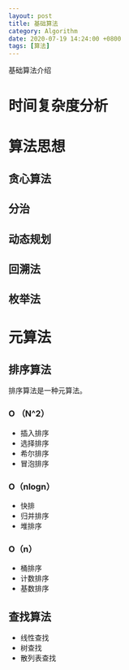 ```yaml
---
layout: post
title: 基础算法
category: Algorithm
date: 2020-07-19 14:24:00 +0800
tags: [算法]
---
```

基础算法介绍

# 时间复杂度分析
# 算法思想
## 贪心算法
## 分治
## 动态规划
## 回溯法
## 枚举法
# 元算法
## 排序算法
排序算法是一种元算法。

### O （N^2）
+ 插入排序
+ 选择排序
+ 希尔排序
+ 冒泡排序

### O（nlogn）
* 快排
* 归并排序
* 堆排序

### O（n）
+ 桶排序
+ 计数排序
+ 基数排序

## 查找算法
+ 线性查找
+ 树查找
+ 散列表查找
